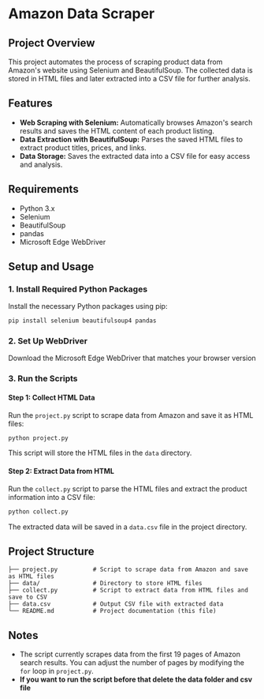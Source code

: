 # Amazon Data Scraper

## Project Overview

This project automates the process of scraping product data from Amazon's website using Selenium and BeautifulSoup. The collected data is stored in HTML files and later extracted into a CSV file for further analysis.

## Features

- **Web Scraping with Selenium:** Automatically browses Amazon's search results and saves the HTML content of each product listing.
- **Data Extraction with BeautifulSoup:** Parses the saved HTML files to extract product titles, prices, and links.
- **Data Storage:** Saves the extracted data into a CSV file for easy access and analysis.

## Requirements

- Python 3.x
- Selenium
- BeautifulSoup
- pandas
- Microsoft Edge WebDriver

## Setup and Usage

### 1. Install Required Python Packages
Install the necessary Python packages using pip:

```bash
pip install selenium beautifulsoup4 pandas
```

### 2. Set Up WebDriver
Download the Microsoft Edge WebDriver that matches your browser version

### 3. Run the Scripts

#### **Step 1: Collect HTML Data**
Run the `project.py` script to scrape data from Amazon and save it as HTML files:

```bash
python project.py
```

This script will store the HTML files in the `data` directory.

#### **Step 2: Extract Data from HTML**
Run the `collect.py` script to parse the HTML files and extract the product information into a CSV file:

```bash
python collect.py
```

The extracted data will be saved in a `data.csv` file in the project directory.

## Project Structure

```plaintext
├── project.py          # Script to scrape data from Amazon and save as HTML files
├── data/               # Directory to store HTML files
├── collect.py          # Script to extract data from HTML files and save to CSV
├── data.csv            # Output CSV file with extracted data
└── README.md           # Project documentation (this file)
```

## Notes

- The script currently scrapes data from the first 19 pages of Amazon search results. You can adjust the number of pages by modifying the `for` loop in `project.py`.
- **If you want to run the script before that delete the data folder and csv file**
